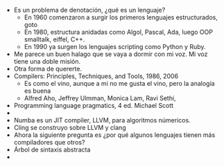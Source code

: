 - Es un problema de denotación, ¿qué es un lenguaje?
	- En 1960 comenzaron a surgir los primeros lenguajes estructurados, goto
	- En 1980, estructura anidadas como Algol, Pascal, Ada, luego OOP smalltalk, eiffel, C++.
	- En 1990 ya surgen los lenguajes scripting como Python y Ruby.
- Me parece un buen halago que se vaya a dormir con mi voz. Mi voz tiene una doble misión.
- Otra forma de quererte.
- Compilers: Principles, Techniques, and Tools, 1986, 2006
	- Es como el vino, aunque a mi no me gusta el vino, pero la analogía es buena
	- Alfred Aho, Jeffrey Ulmman, Monica Lam, Ravi Sethi,
- Programming language pragmatics, 4 ed. Michael Scott
-
- Numba es un JIT compiler, LLVM, para algoritmos númericos.
- Cling se construyo sobre LLVM y clang
- Ahora la siguiente pregunta es ¿por qué algunos lenguajes tienen más compiladores que otros?
- Árbol de sintaxis abstracta
-